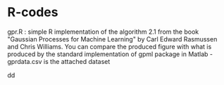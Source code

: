 # R-codes

gpr.R : simple R implementation of the algorithm 2.1 from the book "Gaussian Processes for Machine Learning" by Carl Edward Rasmussen and Chris Williams. You can compare the produced figure with what is produced by the standard implementation of gpml package in Matlab
    - gprdata.csv is the attached dataset
    
dd
